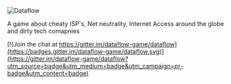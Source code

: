 ![Dataflow](http://i.imgur.com/ZAFdHEm.png) 

A game about cheaty ISP's, Net neutrality, Internet Access around the globe and dirty tech comapnies


[![Join the chat at https://gitter.im/dataflow-game/dataflow](https://badges.gitter.im/dataflow-game/dataflow.svg)](https://gitter.im/dataflow-game/dataflow?utm_source=badge&utm_medium=badge&utm_campaign=pr-badge&utm_content=badge)